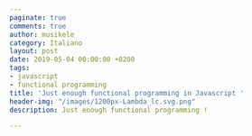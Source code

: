 ```yaml
---
paginate: true
comments: true
author: musikele
category: Italiano
layout: post
date: 2019-05-04 00:00:00 +0200
tags:
- javascript
- functional programming
title: 'Just enough functional programming in Javascript '
header-img: "/images/1200px-Lambda_lc.svg.png"
description: Just enough functional programming !

---
```


